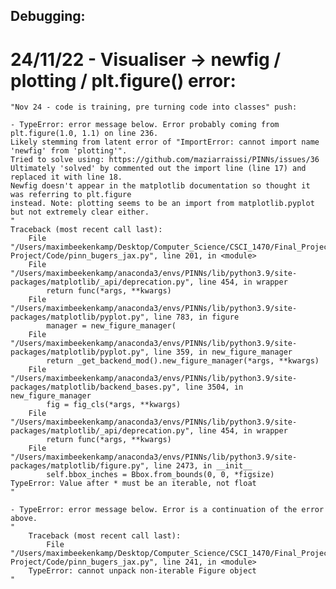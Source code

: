 ## Debugging:

# 24/11/22 - Visualiser -> newfig / plotting / plt.figure() error:
    "Nov 24 - code is training, pre turning code into classes" push:

    - TypeError: error message below. Error probably coming from plt.figure(1.0, 1.1) on line 236.
    Likely stemming from latent error of "ImportError: cannot import name 'newfig' from 'plotting'". 
    Tried to solve using: https://github.com/maziarraissi/PINNs/issues/36
    Ultimately 'solved' by commented out the import line (line 17) and replaced it with line 18. 
    Newfig doesn't appear in the matplotlib documentation so thought it was referring to plt.figure 
    instead. Note: plotting seems to be an import from matplotlib.pyplot but not extremely clear either.
    "
    Traceback (most recent call last):
        File "/Users/maximbeekenkamp/Desktop/Computer_Science/CSCI_1470/Final_Project/PINNs-Project/Code/pinn_bugers_jax.py", line 201, in <module>
        File "/Users/maximbeekenkamp/anaconda3/envs/PINNs/lib/python3.9/site-packages/matplotlib/_api/deprecation.py", line 454, in wrapper
            return func(*args, **kwargs)
        File "/Users/maximbeekenkamp/anaconda3/envs/PINNs/lib/python3.9/site-packages/matplotlib/pyplot.py", line 783, in figure
            manager = new_figure_manager(
        File "/Users/maximbeekenkamp/anaconda3/envs/PINNs/lib/python3.9/site-packages/matplotlib/pyplot.py", line 359, in new_figure_manager
            return _get_backend_mod().new_figure_manager(*args, **kwargs)
        File "/Users/maximbeekenkamp/anaconda3/envs/PINNs/lib/python3.9/site-packages/matplotlib/backend_bases.py", line 3504, in new_figure_manager
            fig = fig_cls(*args, **kwargs)
        File "/Users/maximbeekenkamp/anaconda3/envs/PINNs/lib/python3.9/site-packages/matplotlib/_api/deprecation.py", line 454, in wrapper
            return func(*args, **kwargs)
        File "/Users/maximbeekenkamp/anaconda3/envs/PINNs/lib/python3.9/site-packages/matplotlib/figure.py", line 2473, in __init__
            self.bbox_inches = Bbox.from_bounds(0, 0, *figsize)
    TypeError: Value after * must be an iterable, not float
    "
    
    - TypeError: error message below. Error is a continuation of the error above.
    "
        Traceback (most recent call last):
            File "/Users/maximbeekenkamp/Desktop/Computer_Science/CSCI_1470/Final_Project/PINNs-Project/Code/pinn_bugers_jax.py", line 241, in <module>
        TypeError: cannot unpack non-iterable Figure object
    "
